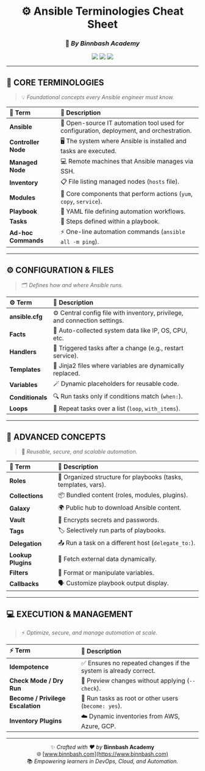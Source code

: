 <div align="center">

# ⚙️ **Ansible Terminologies Cheat Sheet**
### 🏫 _By Binnbash Academy_

<img src="https://img.shields.io/badge/Automation-Ansible-blue?style=for-the-badge&logo=ansible&logoColor=white"/> 
<img src="https://img.shields.io/badge/Platform-DevOps-orange?style=for-the-badge&logo=githubactions&logoColor=white"/>
<img src="https://img.shields.io/badge/Language-YAML-yellow?style=for-the-badge"/>

---

</div>

## 🧠 CORE TERMINOLOGIES
> 💡 _Foundational concepts every Ansible engineer must know._

| 🧩 Term | 📘 Description |
|:---------------------------|:-------------------------------------------------------------|
| **Ansible** | 🧰 Open-source IT automation tool used for configuration, deployment, and orchestration. |
| **Controller Node** | 🖥️ The system where Ansible is installed and tasks are executed. |
| **Managed Node** | 💻 Remote machines that Ansible manages via SSH. |
| **Inventory** | 📋 File listing managed nodes (`hosts` file). |
| **Modules** | 🧱 Core components that perform actions (`yum`, `copy`, `service`). |
| **Playbook** | 📜 YAML file defining automation workflows. |
| **Tasks** | 🔧 Steps defined within a playbook. |
| **Ad-hoc Commands** | ⚡ One-line automation commands (`ansible all -m ping`). |

---

## ⚙️ CONFIGURATION & FILES
> 🗂️ _Defines how and where Ansible runs._

| ⚙️ Term | 📘 Description |
|:-------------------|:-------------------------------------------------------------|
| **ansible.cfg** | ⚙️ Central config file with inventory, privilege, and connection settings. |
| **Facts** | 🧠 Auto-collected system data like IP, OS, CPU, etc. |
| **Handlers** | 🔁 Triggered tasks after a change (e.g., restart service). |
| **Templates** | 🧾 Jinja2 files where variables are dynamically replaced. |
| **Variables** | 🪄 Dynamic placeholders for reusable code. |
| **Conditionals** | 🔍 Run tasks only if conditions match (`when:`). |
| **Loops** | 🔄 Repeat tasks over a list (`loop`, `with_items`). |

---

## 🚀 ADVANCED CONCEPTS
> 🧩 _Reusable, secure, and scalable automation._

| 🔧 Term | 📘 Description |
|:-----------------|:-------------------------------------------------------------|
| **Roles** | 🧱 Organized structure for playbooks (tasks, templates, vars). |
| **Collections** | 📦 Bundled content (roles, modules, plugins). |
| **Galaxy** | 🌍 Public hub to download Ansible content. |
| **Vault** | 🔐 Encrypts secrets and passwords. |
| **Tags** | 🏷️ Selectively run parts of playbooks. |
| **Delegation** | 📤 Run a task on a different host (`delegate_to:`). |
| **Lookup Plugins** | 🔎 Fetch external data dynamically. |
| **Filters** | 🧮 Format or manipulate variables. |
| **Callbacks** | 🗣️ Customize playbook output display. |

---

## 💻 EXECUTION & MANAGEMENT
> ⚡ _Optimize, secure, and manage automation at scale._

| ⚡ Term | 📘 Description |
|:-------------------|:-------------------------------------------------------------|
| **Idempotence** | ✅ Ensures no repeated changes if the system is already correct. |
| **Check Mode / Dry Run** | 🧪 Preview changes without applying (`--check`). |
| **Become / Privilege Escalation** | 🔐 Run tasks as root or other users (`become: yes`). |
| **Inventory Plugins** | ☁️ Dynamic inventories from AWS, Azure, GCP. |

---

<div align="center">

✨ _Crafted with ❤️ by_ **Binnbash Academy**  
🌐 [www.binnbash.com](https://www.binnbash.com)  
📚 _Empowering learners in DevOps, Cloud, and Automation._

</div>
